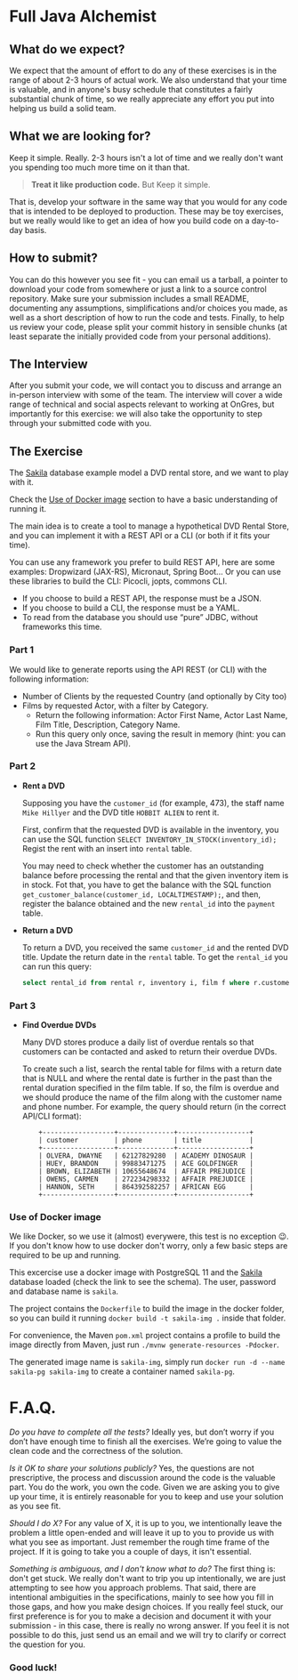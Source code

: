 # Full Java Alchemist

## What do we expect?
We expect that the amount of effort to do any of these exercises is in the range of about 2-3 hours of actual work. We also understand that your time is valuable, and in anyone's busy schedule that constitutes a fairly substantial chunk of time, so we really appreciate any effort you put into helping us build a solid team.

## What we are looking for?
Keep it simple. Really. 2-3 hours isn't a lot of time and we really don't want you spending too much more time on it than that.

> **Treat it like production code.** But Keep it simple.

That is, develop your software in the same way that you would for any code that is intended to be deployed to production. These may be toy exercises, but we really would like to get an idea of how you build code on a day-to-day basis.

## How to submit?
You can do this however you see fit - you can email us a tarball, a pointer to download your code from somewhere or just a link to a source control repository. Make sure your submission includes a small README, documenting any assumptions, simplifications and/or choices you made, as well as a short description of how to run the code and tests. Finally, to help us review your code, please split your commit history in sensible chunks (at least separate the initially provided code from your personal additions).

## The Interview
After you submit your code, we will contact you to discuss and arrange an in-person interview with some of the team. The interview will cover a wide range of technical and social aspects relevant to working at OnGres, but importantly for this exercise: we will also take the opportunity to step through your submitted code with you.

## The Exercise
The [Sakila](https://www.jooq.org/sakila) database example model a DVD rental store, and we want to play with it.

Check the [Use of Docker image](#use-of-docker-image) section to have a basic understanding of running it.

The main idea is to create a tool to manage a hypothetical DVD Rental Store, and you can implement it with a REST API or a CLI (or both if it fits your time).

You can use any framework you prefer to build REST API, here are some examples: Dropwizard (JAX-RS), Micronaut, Spring Boot... Or you can use these libraries to build the CLI: Picocli, jopts, commons CLI.

* If you choose to build a REST API, the response must be a JSON.
* If you choose to build a CLI, the response must be a YAML.
* To read from the database you should use “pure” JDBC, without frameworks this time.

### Part 1
We would like to generate reports using the API REST (or CLI) with the following information:

  * Number of Clients by the requested Country (and optionally by City too)
  * Films by requested Actor, with a filter by Category.
    * Return the following information:  Actor First Name, Actor Last Name, Film Title, Description, Category Name. 
    * Run this query only once, saving the result in memory (hint: you can use the Java Stream API).


### Part 2 
- **Rent a DVD**

    Supposing you have the `customer_id` (for example, 473), the staff name `Mike Hillyer` and the DVD title `HOBBIT ALIEN` to rent it. 

    First, confirm that the requested DVD is available in the inventory, you can use the SQL function `SELECT INVENTORY_IN_STOCK(inventory_id);`
    Regist the rent with an insert into `rental` table. 
    
    You may need to check whether the customer has an outstanding balance before processing the rental and that the given inventory item is in stock. Fot that, you have to get the balance with the SQL function `get_customer_balance(customer_id, LOCALTIMESTAMP);`, and then, register the balance obtained and the new `rental_id` into the `payment` table.

- **Return a DVD**

    To return a DVD, you received the same `customer_id` and the rented DVD title. 
    Update the return date in the `rental` table. To get the `rental_id` you can run this query: 

    ```SQL
    select rental_id from rental r, inventory i, film f where r.customer_id = 473 and r.inventory_id = i.inventory_id and i.film_id = f.film_id and f.film_id = 418;
    ```

### Part 3

- **Find Overdue DVDs**

    Many DVD stores produce a daily list of overdue rentals so that customers can be contacted and asked to return their overdue DVDs.

    To create such a list, search the rental table for films with a return date that is NULL and where the rental date is further in the past than the rental duration specified in the film table. If so, the film is overdue and we should produce the name of the film along with the customer name and phone number. For example, the query should return (in the correct API/CLI format):

    ```
        +------------------+--------------+------------------+
        | customer         | phone        | title            |
        +------------------+--------------+------------------+
        | OLVERA, DWAYNE   | 62127829280  | ACADEMY DINOSAUR |
        | HUEY, BRANDON    | 99883471275  | ACE GOLDFINGER   |
        | BROWN, ELIZABETH | 10655648674  | AFFAIR PREJUDICE |
        | OWENS, CARMEN    | 272234298332 | AFFAIR PREJUDICE |
        | HANNON, SETH     | 864392582257 | AFRICAN EGG      |
        +------------------+--------------+------------------+
    ```

### Use of Docker image
We like Docker, so we use it (almost) everywere, this test is no exception :wink:. If you don't know how to use docker don't worry, only a few basic steps are required to be up and running.

This excercise use a docker image with PostgreSQL 11 and the [Sakila](https://www.jooq.org/sakila) database loaded (check the link to see the schema). The user, password and database name is `sakila`.

The project contains the `Dockerfile` to build the image in the docker folder, so you can build it running `docker build -t sakila-img .` inside that folder.

For convenience, the Maven `pom.xml` project contains a profile to build the image directly from Maven, just run `./mvnw generate-resources -Pdocker`.

The generated image name is `sakila-img`, simply run `docker run -d --name sakila-pg sakila-img` to create a container named `sakila-pg`.

# F.A.Q.

*Do you have to complete all the tests?* Ideally yes, but don’t worry if you don’t have enough time to finish all the exercises. We’re going to value the clean code and the correctness of the solution.

*Is it OK to share your solutions publicly?* Yes, the questions are not prescriptive, the process and discussion around the code is the valuable part. You do the work, you own the code. Given we are asking you to give up your time, it is entirely reasonable for you to keep and use your solution as you see fit.

*Should I do X?* For any value of X, it is up to you, we intentionally leave the problem a little open-ended and will leave it up to you to provide us with what you see as important. Just remember the rough time frame of the project. If it is going to take you a couple of days, it isn't essential.

*Something is ambiguous, and I don't know what to do?* The first thing is: don't get stuck. We really don't want to trip you up intentionally, we are just attempting to see how you approach problems. That said, there are intentional ambiguities in the specifications, mainly to see how you fill in those gaps, and how you make design choices. If you really feel stuck, our first preference is for you to make a decision and document it with your submission - in this case, there is really no wrong answer. If you feel it is not possible to do this, just send us an email and we will try to clarify or correct the question for you.

### **Good luck!**
